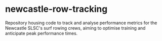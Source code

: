 # newcastle-row-tracking
Repository housing code to track and analyse performance metrics for the Newcastle SLSC's surf rowing crews, aiming to optimise training and anticipate peak performance times.
